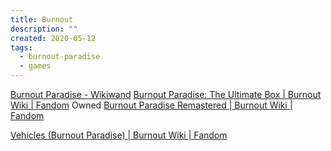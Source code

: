 ```yaml
---
title: Burnout
description: ""
created: 2020-05-12
tags:
  - burnout-paradise
  - games
---
```


[Burnout Paradise - Wikiwand](https://www.wikiwand.com/en/Burnout_Paradise)
[Burnout Paradise: The Ultimate Box | Burnout Wiki | Fandom](https://burnout.fandom.com/wiki/Burnout_Paradise:_The_Ultimate_Box) Owned
[Burnout Paradise Remastered | Burnout Wiki | Fandom](https://burnout.fandom.com/wiki/Burnout_Paradise_Remastered)

[Vehicles (Burnout Paradise) | Burnout Wiki | Fandom](<https://burnout.fandom.com/wiki/Vehicles_(Burnout_Paradise)>)
